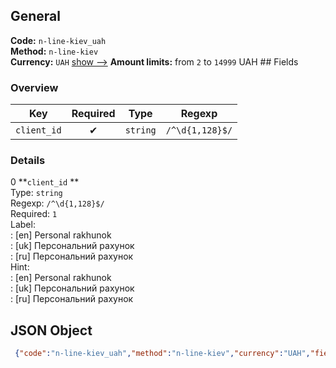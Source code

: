 ## General 
**Code:** `n-line-kiev_uah`  
**Method:** `n-line-kiev`  
**Currency:** `UAH` [show -->]() 
**Amount limits:** from `2`  to `14999`  UAH ## Fields 
### Overview 
|Key|Required|Type|Regexp| 
|:---:|:---:|:---:|:---:| 
|`client_id` |✔ |`string` |`/^\d{1,128}$/` | 
 
### Details 
0 **`client_id` **  
Type: `string`  
Regexp: `/^\d{1,128}$/`  
Required: `1`  
Label:  
: [en] Personal rakhunok  
: [uk] Персональний рахунок  
: [ru] Персональний рахунок  
Hint:  
: [en] Personal rakhunok  
: [uk] Персональний рахунок  
: [ru] Персональний рахунок  
## JSON Object 
```json
 {"code":"n-line-kiev_uah","method":"n-line-kiev","currency":"UAH","fields":[{"key":"client_id","type":"string","label":{"en":"Personal rakhunok","uk":"\u041f\u0435\u0440\u0441\u043e\u043d\u0430\u043b\u044c\u043d\u0438\u0439 \u0440\u0430\u0445\u0443\u043d\u043e\u043a","ru":"\u041f\u0435\u0440\u0441\u043e\u043d\u0430\u043b\u044c\u043d\u0438\u0439 \u0440\u0430\u0445\u0443\u043d\u043e\u043a"},"regexp":"\/^\\d{1,128}$\/","required":true,"position":1,"hint":{"en":"Personal rakhunok","uk":"\u041f\u0435\u0440\u0441\u043e\u043d\u0430\u043b\u044c\u043d\u0438\u0439 \u0440\u0430\u0445\u0443\u043d\u043e\u043a","ru":"\u041f\u0435\u0440\u0441\u043e\u043d\u0430\u043b\u044c\u043d\u0438\u0439 \u0440\u0430\u0445\u0443\u043d\u043e\u043a"},"example":"183590"}],"amount_min":2,"amount_max":14999}```  

